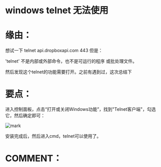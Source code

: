 # windows telnet 无法使用

# 缘由：




想试一下 telnet api.dropboxapi.com 443 但是：

'telnet' 不是内部或外部命令，也不是可运行的程序
或批处理文件。

然后发现这个telnet的功能需要打开。之前有遇到过，这次总结下


# 要点：


进入控制面板，点击“打开或关闭Windows功能”，找到"Telnet客户端"，勾选它，然后确定即可：

![mark](http://pacdb2bfr.bkt.clouddn.com/blog/image/180728/J94IJLfkaD.png?imageslim)

安装完成后，然后进入cmd，telnet可以使用了。




# COMMENT：
